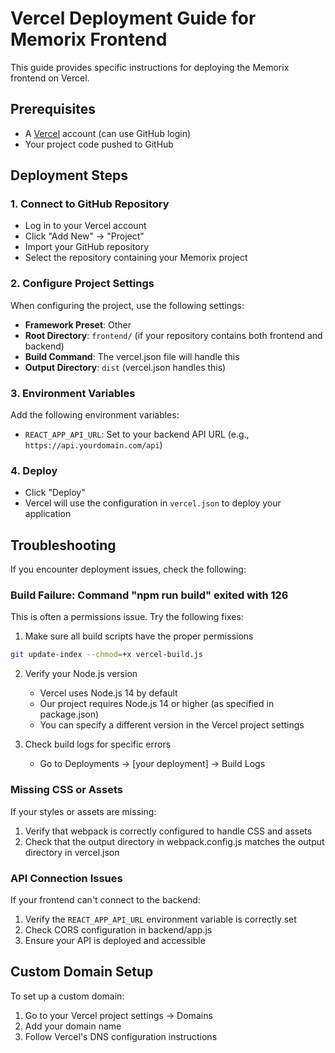 # Vercel Deployment Guide for Memorix Frontend

This guide provides specific instructions for deploying the Memorix frontend on Vercel.

## Prerequisites

- A [Vercel](https://vercel.com) account (can use GitHub login)
- Your project code pushed to GitHub

## Deployment Steps

### 1. Connect to GitHub Repository

- Log in to your Vercel account
- Click "Add New" → "Project"
- Import your GitHub repository
- Select the repository containing your Memorix project

### 2. Configure Project Settings

When configuring the project, use the following settings:

- **Framework Preset**: Other
- **Root Directory**: `frontend/` (if your repository contains both frontend and backend)
- **Build Command**: The vercel.json file will handle this
- **Output Directory**: `dist` (vercel.json handles this)

### 3. Environment Variables

Add the following environment variables:

- `REACT_APP_API_URL`: Set to your backend API URL (e.g., `https://api.yourdomain.com/api`)

### 4. Deploy

- Click "Deploy"
- Vercel will use the configuration in `vercel.json` to deploy your application

## Troubleshooting

If you encounter deployment issues, check the following:

### Build Failure: Command "npm run build" exited with 126

This is often a permissions issue. Try the following fixes:

1. Make sure all build scripts have the proper permissions
```bash
git update-index --chmod=+x vercel-build.js
```

2. Verify your Node.js version
   - Vercel uses Node.js 14 by default
   - Our project requires Node.js 14 or higher (as specified in package.json)
   - You can specify a different version in the Vercel project settings

3. Check build logs for specific errors
   - Go to Deployments → [your deployment] → Build Logs

### Missing CSS or Assets

If your styles or assets are missing:

1. Verify that webpack is correctly configured to handle CSS and assets
2. Check that the output directory in webpack.config.js matches the output directory in vercel.json

### API Connection Issues

If your frontend can't connect to the backend:

1. Verify the `REACT_APP_API_URL` environment variable is correctly set
2. Check CORS configuration in backend/app.js
3. Ensure your API is deployed and accessible

## Custom Domain Setup

To set up a custom domain:

1. Go to your Vercel project settings → Domains
2. Add your domain name
3. Follow Vercel's DNS configuration instructions
